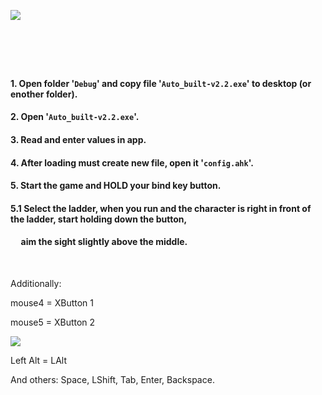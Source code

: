 ![](https://github.com/Stas-inside/Auto_built/blob/main/kis1-1.png)

#  

#### 1. Open folder '`Debug`' and copy file '`Auto_built-v2.2.exe`' to desktop (or enother folder).
#### 2. Open '`Auto_built-v2.2.exe`'.
#### 3. Read and enter values in app.
#### 4. After loading must create new file, open it '`config.ahk`'.
#### 5. Start the game and HOLD your bind key button.
#### 5.1  Select the ladder, when you run and the character is right in front of the ladder, start holding down the button,
####      aim the sight slightly above the middle.
 
 
Additionally:
 
 
mouse4 = XButton 1
 
 
mouse5 = XButton 2

![](https://github.com/Stas-inside/Auto_built/blob/main/Capture.PNG)

Left Alt = LAlt

And others:
Space, LShift, Tab, Enter, Backspace.

